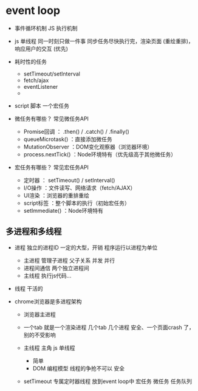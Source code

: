 # event loop
- 事件循环机制 JS 执行机制

- js 单线程
  同一时刻只做一件事
  同步任务尽快执行完，渲染页面 (重绘重排)，响应用户的交互 (优先)
- 耗时性的任务
  - setTimeout/setInterval
  - fetch/ajax
  - eventListener
  - 
- script 脚本
  一个宏任务

- 微任务有哪些？
常见微任务API
  - Promise回调 ： .then() / .catch() / .finally()
  - queueMicrotask() ：直接添加微任务
  - MutationObserver ：DOM变化观察器（浏览器环境）
  - process.nextTick() ：Node环境特有（优先级高于其他微任务）
- 宏任务有哪些？
常见宏任务API
  - 定时器 ： setTimeout() / setInterval()
  - I/O操作 ：文件读写、网络请求（fetch/AJAX）
  - UI渲染 ：浏览器的重排重绘
  - script标签 ：整个脚本的执行（初始宏任务）
  - setImmediate() ：Node环境特有

## 多进程和多线程
- 进程
  独立的进程ID 一定的大型，开销
  程序运行以进程为单位
  - 主进程
    管理子进程 父子关系 并发 并行
  - 进程间通信
    两个独立进程间
  - 主线程
    执行js代码...
- 线程
  干活的

- chrome浏览器是多进程架构
  - 浏览器主进程
  - 一个tab 就是一个渲染进程
    几个tab 几个进程
    安全、一个页面crash 了，别的不受影响
  - 主线程 主角
    js 单线程
    - 简单
    - DOM 编程模型 线程的争抢不可以 安全

  - setTimeout 专属定时器线程 放到event loop中
    宏任务 微任务 任务队列